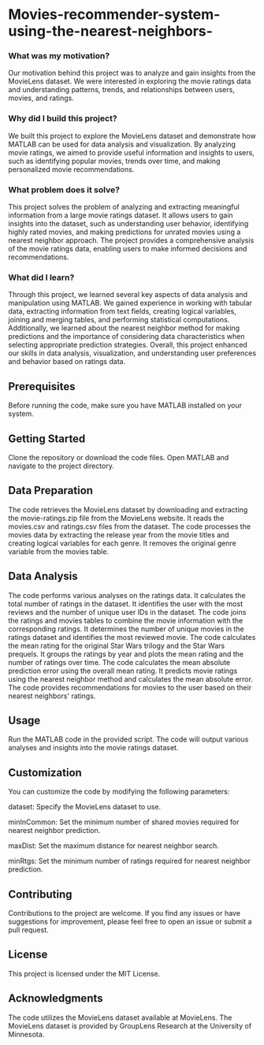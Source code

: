 # Movies-recommender-system-using-the-nearest-neighbors-

### What was my motivation?

Our motivation behind this project was to analyze and gain insights from the MovieLens dataset. We were interested in exploring the movie ratings data and understanding patterns, trends, and relationships between users, movies, and ratings.

### Why did I build this project?

We built this project to explore the MovieLens dataset and demonstrate how MATLAB can be used for data analysis and visualization. By analyzing movie ratings, we aimed to provide useful information and insights to users, such as identifying popular movies, trends over time, and making personalized movie recommendations.

### What problem does it solve?

This project solves the problem of analyzing and extracting meaningful information from a large movie ratings dataset. It allows users to gain insights into the dataset, such as understanding user behavior, identifying highly rated movies, and making predictions for unrated movies using a nearest neighbor approach. The project provides a comprehensive analysis of the movie ratings data, enabling users to make informed decisions and recommendations.

### What did I learn?

Through this project, we learned several key aspects of data analysis and manipulation using MATLAB. We gained experience in working with tabular data, extracting information from text fields, creating logical variables, joining and merging tables, and performing statistical computations. Additionally, we learned about the nearest neighbor method for making predictions and the importance of considering data characteristics when selecting appropriate prediction strategies. Overall, this project enhanced our skills in data analysis, visualization, and understanding user preferences and behavior based on ratings data.

## Prerequisites

Before running the code, make sure you have MATLAB installed on your system.

## Getting Started

Clone the repository or download the code files.
Open MATLAB and navigate to the project directory.

## Data Preparation

The code retrieves the MovieLens dataset by downloading and extracting the movie-ratings.zip file from the MovieLens website.
It reads the movies.csv and ratings.csv files from the dataset.
The code processes the movies data by extracting the release year from the movie titles and creating logical variables for each genre.
It removes the original genre variable from the movies table.

## Data Analysis

The code performs various analyses on the ratings data.
It calculates the total number of ratings in the dataset.
It identifies the user with the most reviews and the number of unique user IDs in the dataset.
The code joins the ratings and movies tables to combine the movie information with the corresponding ratings.
It determines the number of unique movies in the ratings dataset and identifies the most reviewed movie.
The code calculates the mean rating for the original Star Wars trilogy and the Star Wars prequels.
It groups the ratings by year and plots the mean rating and the number of ratings over time.
The code calculates the mean absolute prediction error using the overall mean rating.
It predicts movie ratings using the nearest neighbor method and calculates the mean absolute error.
The code provides recommendations for movies to the user based on their nearest neighbors' ratings.

## Usage

Run the MATLAB code in the provided script.
The code will output various analyses and insights into the movie ratings dataset.

## Customization

You can customize the code by modifying the following parameters:

dataset: Specify the MovieLens dataset to use.

minInCommon: Set the minimum number of shared movies required for nearest neighbor prediction.

maxDist: Set the maximum distance for nearest neighbor search.

minRtgs: Set the minimum number of ratings required for nearest neighbor prediction.

## Contributing

Contributions to the project are welcome. If you find any issues or have suggestions for improvement, please feel free to open an issue or submit a pull request.

## License

This project is licensed under the MIT License.

## Acknowledgments

The code utilizes the MovieLens dataset available at MovieLens.
The MovieLens dataset is provided by GroupLens Research at the University of Minnesota.
